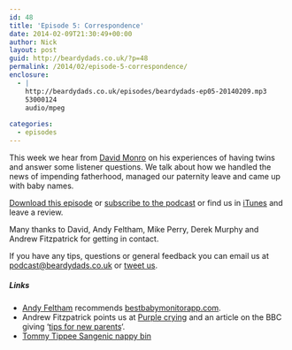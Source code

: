 ```yaml
---
id: 48
title: 'Episode 5: Correspondence'
date: 2014-02-09T21:30:49+00:00
author: Nick
layout: post
guid: http://beardydads.co.uk/?p=48
permalink: /2014/02/episode-5-correspondence/
enclosure:
  - |
    http://beardydads.co.uk/episodes/beardydads-ep05-20140209.mp3
    53000124
    audio/mpeg
    
categories:
  - episodes
---
```

This week we hear from [David Monro](https://twitter.com/davidmonro_) on his experiences of having twins and answer some listener questions. We talk about how we handled the news of impending fatherhood, managed our paternity leave and came up with baby names.</p> 

[Download this episode](http://beardydads.co.uk/episodes/beardydads-ep05-20140209.mp3) or [subscribe to the podcast](http://feeds.feedburner.com/BeardyDads) or find us in [iTunes](https://itunes.apple.com/gb/podcast/beardy-dads/id798785734) and leave a review.

Many thanks to David, Andy Feltham, Mike Perry, Derek Murphy and Andrew Fitzpatrick for getting in contact.

If you have any tips, questions or general feedback you can email us at <podcast@beardydads.co.uk> or [tweet us](http://twitter.com/beardydads).

##### Links

  * [Andy Feltham](http://twitter.com/trig11) recommends [bestbabymonitorapp.com](http://bestbabymonitorapp.com/).
  * Andrew Fitzpatrick points us at [Purple crying](http://purplecrying.info/what-is-the-period-of-purple-crying.php) and an article on the BBC giving &#8216;[tips for new parents](http://www.bbc.co.uk/news/magazine-23226216)&#8216;.
  * [Tommy Tippee Sangenic nappy bin](http://www.google.com/url?q=http%3A%2F%2Fwww.amazon.co.uk%2Fgp%2Fproduct%2FB002L213KQ%2Fref%3Das_li_ss_tl%3Ftag%3Drorewhsne-21%26ie%3DUTF8%26camp%3D1634%26creative%3D19450%26creativeASIN%3DB002L213KQ%26linkCode%3Das2&sa=D&sntz=1&usg=AFQjCNFZpJy7dn82zm4AjJt9ALXUvxX2yw)